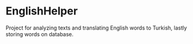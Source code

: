 # EnglishHelper
Project for analyzing texts and translating English words to Turkish, lastly storing words on database.


